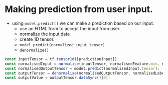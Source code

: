 # Making prediction from user input.
- using `model.predict()` we can make a prediction based on our input.
  + use an HTML form to accept the input from user.
  + normalize the input data
  + create 1D tensor.
  + `model.predict(normalized_input_tensor)`
  + `denormalize()`

```javascript
const inputTensor = tf.tensor1d([predictionInput]);
const normalisedInput = normalise(inputTensor, normalisedFeature.min, normalisedFeature.max);
const normalisedOutputTensor = model.predict(normalisedInput.tensor);
const outputTensor = denormalise(normalisedOutputTensor, normalisedLabel.min, normalisedLabel.max);
const outputValue = outputTensor.dataSync()[0];
```
